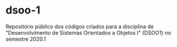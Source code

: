# dsoo-1
 Repositório público dos códigos criados para a disciplina de "Desenvolvimento de Sistemas Orientados a Objetos I" (DSOO1) no semestre 2020.1
